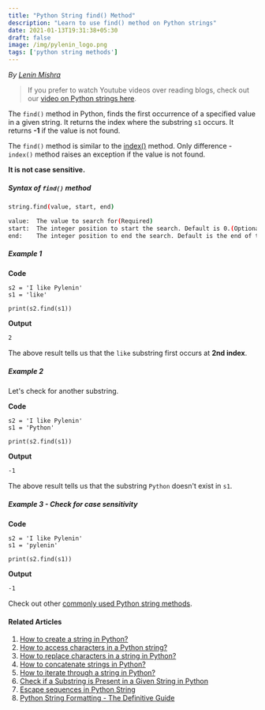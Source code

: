 ```yaml
---
title: "Python String find() Method"
description: "Learn to use find() method on Python strings"
date: 2021-01-13T19:31:38+05:30
draft: false
image: /img/pylenin_logo.png
tags: ['python string methods']
---
```

<div class="sharethis-inline-follow-buttons"></div>

*By [Lenin Mishra](https://www.pylenin.com/authors/#lenin-mishra)*

> If you prefer to watch Youtube videos over reading blogs, check out our [video on Python strings here](https://youtu.be/MXdNMo_f95I). 

The `find()` method in Python, finds the first occurrence of a specified value in a given string. It returns the index where the substring `s1` occurs.
It returns **-1** if the value is not found.

The `find()` method is similar to the [index()](https://www.pylenin.com/blogs/python-string-index) method. 
Only difference - `index()` method raises an exception if the value is not found.

**It is not case sensitive.**

##### Syntax of `find()` method

```bash
string.find(value, start, end)

value:	The value to search for(Required)
start:	The integer position to start the search. Default is 0.(Optional)
end:	The integer position to end the search. Default is the end of the string.(Optional)
```

##### Example 1

**Code**

```python3
s2 = 'I like Pylenin'
s1 = 'like'

print(s2.find(s1))
```

**Output**

```bash
2
```

The above result tells us that the `like` substring first occurs at **2nd index**.

##### Example 2

Let's check for another substring.

**Code**

```python3
s2 = 'I like Pylenin'
s1 = 'Python'

print(s2.find(s1))
```

**Output**

```bash
-1
```

The above result tells us that the substring `Python` doesn't exist in `s1`.

##### Example 3 - Check for case sensitivity
**Code**

```python3
s2 = 'I like Pylenin'
s1 = 'pylenin'

print(s2.find(s1))
```

**Output**

```bash
-1
```

Check out other [commonly used Python string methods](https://www.pylenin.com/blogs/common-python-string-methods).

#### Related Articles

1. [How to create a string in Python?](https://www.pylenin.com/blogs/create-string-python/)
2. [How to access characters in a Python string?](https://www.pylenin.com/blogs/access-characters-in-string/)
3. [How to replace characters in a string in Python?](https://www.pylenin.com/blogs/replace-string-characters-python/)
4. [How to concatenate strings in Python?](https://www.pylenin.com/blogs/concatenate-strings-in-python/)
5. [How to iterate through a string in Python?](https://www.pylenin.com/blogs/iterating-through-python-string/)
6. [Check if a Substring is Present in a Given String in Python](https://www.pylenin.com/blogs/check-substring-in-a-string-python/)
7. [Escape sequences in Python String](https://www.pylenin.com/blogs/escape-sequences-python-string/)
8. [Python String Formatting - The Definitive Guide](https://www.pylenin.com/blogs/python-string-formatting/)

